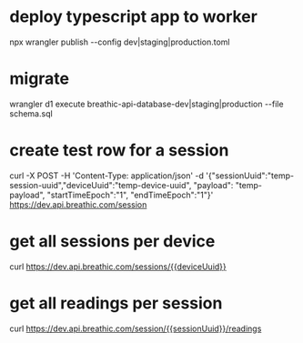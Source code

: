 # deploy typescript app to worker
npx wrangler publish --config dev|staging|production.toml

# migrate
wrangler d1 execute breathic-api-database-dev|staging|production --file schema.sql

# create test row for a session
curl -X POST -H 'Content-Type: application/json' -d '{"sessionUuid":"temp-session-uuid","deviceUuid":"temp-device-uuid", "payload": "temp-payload", "startTimeEpoch":"1", "endTimeEpoch":"1"}' https://dev.api.breathic.com/session

# get all sessions per device
curl https://dev.api.breathic.com/sessions/{{deviceUuid}}

# get all readings per session
curl https://dev.api.breathic.com/session/{{sessionUuid}}/readings